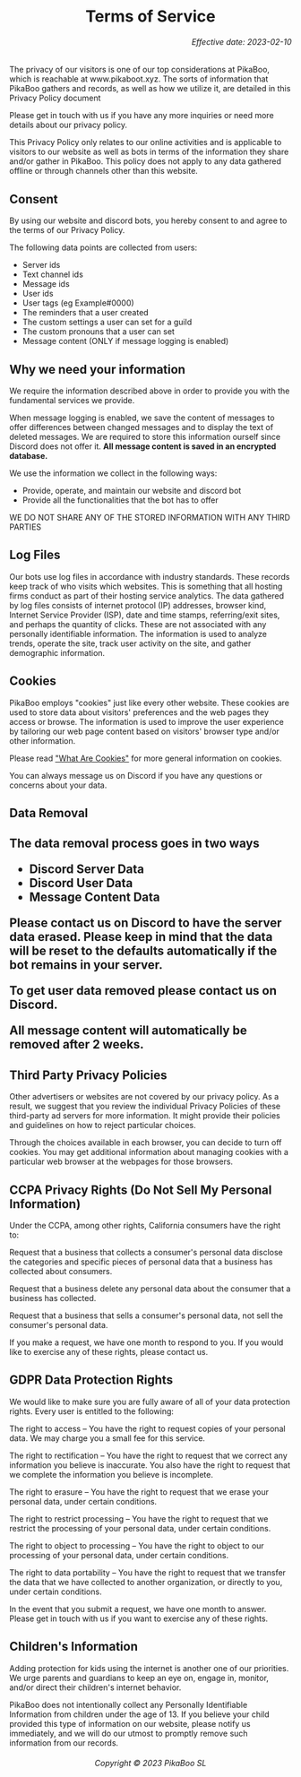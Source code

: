 <h1 align="center"><b>Terms of Service</b></h2>
<h6 align="right">Effective date: 2023-02-10</h6>
<p>The privacy of our visitors is one of our top considerations at PikaBoo, which is reachable at www.pikaboot.xyz. The sorts of information that PikaBoo gathers and records, as well as how we utilize it, are detailed in this Privacy Policy document</p>
<p>Please get in touch with us if you have any more inquiries or need more details about our privacy policy.</p>
<p>This Privacy Policy only relates to our online activities and is applicable to visitors to our website as well as bots in terms of the information they share and/or gather in PikaBoo. This policy does not apply to any data gathered offline or through channels other than this website.</p>
<h2>Consent</h2>
<p>By using our website and discord bots, you hereby consent to and agree to the terms of our Privacy Policy.</p>
<p>The following data points are collected from users:</p>
<ul>
<li>Server ids</li>
<li>Text channel ids</li>
<li>Message ids</li>
<li>User ids</li>
<li>User tags (eg Example#0000)</li>
<li>The reminders that a user created</li>
<li>The custom settings a user can set for a guild</li>
<li>The custom pronouns that a user can set</li>
<li>Message content (ONLY if message logging is enabled)</li>
</ul>
<h2>Why we need your information</h2>
<p>We require the information described above in order to provide you with the fundamental services we provide.</p>
<p>When message logging is enabled, we save the content of messages to offer differences between changed messages and to display the text of deleted messages. We are required to store this information ourself since Discord does not offer it. <strong> All message content is saved in an encrypted database. </strong></p>
<p>We use the information we collect in the following ways:</p>
<ul>
<li>Provide, operate, and maintain our website and discord bot</li>
<li>Provide all the functionalities that the bot has to offer</li>
</ul>
<p>WE DO NOT SHARE ANY OF THE STORED INFORMATION WITH ANY THIRD PARTIES</p>
<h2>Log Files</h2>
<p>Our bots use log files in accordance with industry standards. These records keep track of who visits which websites. This is something that all hosting firms conduct as part of their hosting service analytics. The data gathered by log files consists of internet protocol (IP) addresses, browser kind, Internet Service Provider (ISP), date and time stamps, referring/exit sites, and perhaps the quantity of clicks. These are not associated with any personally identifiable information. The information is used to analyze trends, operate the site, track user activity on the site, and gather demographic information.</p>
<h2>Cookies</h2>
<p>PikaBoo employs "cookies" just like every other website. These cookies are used to store data about visitors' preferences and the web pages they access or browse. The information is used to improve the user experience by tailoring our web page content based on visitors' browser type and/or other information.</p>
<p>Please read <a href="https://www.cookieconsent.com/what-are-cookies/">"What Are Cookies"</a> for more general information on cookies.</p>
<p>You can always message us on Discord if you have any questions or concerns about your data.</p>
<h2>Data Removal<h2>
<p>The data removal process goes in two ways</p>
<ul>
<li>Discord Server Data</li>
<li>Discord User Data</li>
<li>Message Content Data</li>
</ul>
<p>Please contact us on Discord to have the server data erased. Please keep in mind that the data will be reset to the defaults automatically if the bot remains in your server.</p>
<p>To get user data removed please contact us on Discord.</p>
<p>All message content will automatically be removed after 2 weeks.</p>
<h2>Third Party Privacy Policies</h2>
<p>Other advertisers or websites are not covered by our privacy policy. As a result, we suggest that you review the individual Privacy Policies of these third-party ad servers for more information. It might provide their policies and guidelines on how to reject particular choices. </p>
<p>Through the choices available in each browser, you can decide to turn off cookies. You may get additional information about managing cookies with a particular web browser at the webpages for those browsers. </p>
<h2>CCPA Privacy Rights (Do Not Sell My Personal Information)</h2>
<p>Under the CCPA, among other rights, California consumers have the right to:</p>
<p>Request that a business that collects a consumer's personal data disclose the categories and specific pieces of personal data that a business has collected about consumers.</p>
<p>Request that a business delete any personal data about the consumer that a business has collected.</p>
<p>Request that a business that sells a consumer's personal data, not sell the consumer's personal data.</p>
<p>If you make a request, we have one month to respond to you. If you would like to exercise any of these rights, please contact us.</p>
<h2>GDPR Data Protection Rights</h2>
<p>We would like to make sure you are fully aware of all of your data protection rights. Every user is entitled to the following:</p>
<p>The right to access – You have the right to request copies of your personal data. We may charge you a small fee for this service.</p>
<p>The right to rectification – You have the right to request that we correct any information you believe is inaccurate. You also have the right to request that we complete the information you believe is incomplete.</p>
<p>The right to erasure – You have the right to request that we erase your personal data, under certain conditions.</p>
<p>The right to restrict processing – You have the right to request that we restrict the processing of your personal data, under certain conditions.</p>
<p>The right to object to processing – You have the right to object to our processing of your personal data, under certain conditions.</p>
<p>The right to data portability – You have the right to request that we transfer the data that we have collected to another organization, or directly to you, under certain conditions.</p>
<p>In the event that you submit a request, we have one month to answer. Please get in touch with us if you want to exercise any of these rights.</p>
<h2>Children's Information</h2>
<p>Adding protection for kids using the internet is another one of our priorities. We urge parents and guardians to keep an eye on, engage in, monitor, and/or direct their children's internet behavior.</p>
<p>PikaBoo does not intentionally collect any Personally Identifiable Information from children under the age of 13. If you believe your child provided this type of information on our website, please notify us immediately, and we will do our utmost to promptly remove such information from our records.</p>

<h6 align="center">Copyright ©️ 2023 PikaBoo SL</h6>